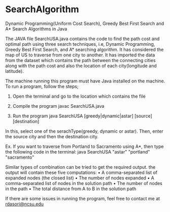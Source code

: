 # SearchAlgorithm
Dynamic Programming(Uniform Cost Search), Greedy Best First Search and A* Search Algorithms in Java


The JAVA file SearchUSA.java contains the code to find the path cost and optimal path using three search techniques, i.e, Dynamic Programming, Greedy Best First Search, and A* searching algorithm. It has considered the map of US to traverse from one city to another. It has imported the data from the dataset which contains the path between the connecting cities along with the path cost and also the location of each city(longitude and latitude).

The machine running this program must have Java installed on the machine. To run a program, follow the steps;

1. Open the terminal and go to the location which contains the file

2. Compile the program
    javac SearchUSA.java

3. Run the program
    java SearchUSA [greedy|dynamic|astar] [source] [destination]    

In this, select one of the serachType(greedy, dynamic or astar). Then, enter the source city and then the destination city.

Ex. If you want to traverse from Portland to Sacramento using A*, then type the following code in the terminal:
    java SearchUSA "astar" "portland" "sacramento"

Similar types of combination can be tried to get the required output. the output will contain these five computations:
• A comma-separated list of expanded nodes (the closed list)
• The number of nodes expanded
• A comma-separated list of nodes in the solution path
• The number of nodes in the path
• The total distance from A to B in the solution path

If there are some issues in running the program, feel free to contact me at rdasori@ncsu.edu
